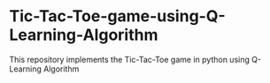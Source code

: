 # Tic-Tac-Toe-game-using-Q-Learning-Algorithm
This repository implements the Tic-Tac-Toe game in python using Q-Learning Algorithm
